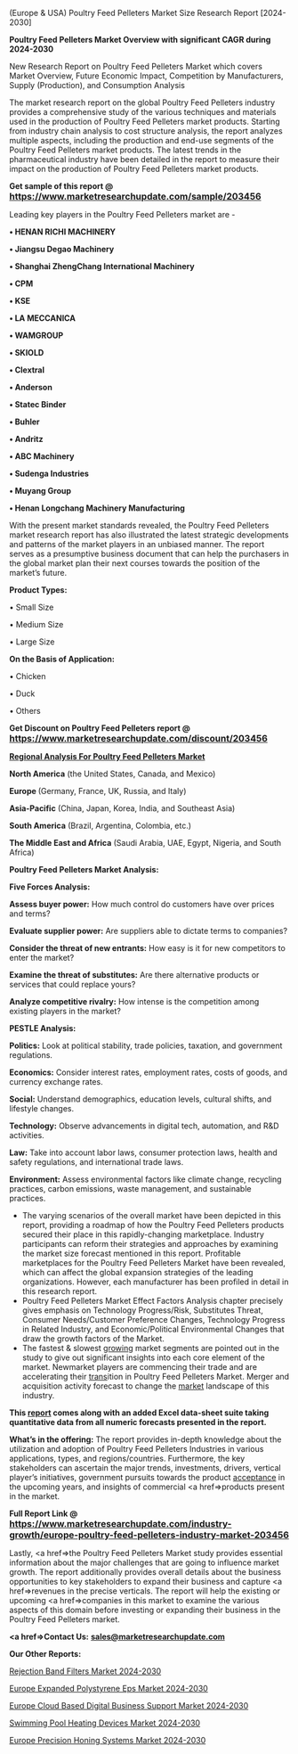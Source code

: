  (Europe & USA) Poultry Feed Pelleters Market Size Research Report [2024-2030]

<strong>Poultry Feed Pelleters Market Overview with significant CAGR during 2024-2030</strong>

New Research Report on Poultry Feed Pelleters Market which covers Market Overview, Future Economic Impact, Competition by Manufacturers, Supply (Production), and Consumption Analysis

The market research report on the global Poultry Feed Pelleters industry provides a comprehensive study of the various techniques and materials used in the production of Poultry Feed Pelleters market products. Starting from industry chain analysis to cost structure analysis, the report analyzes multiple aspects, including the production and end-use segments of the Poultry Feed Pelleters market products. The latest trends in the pharmaceutical industry have been detailed in the report to measure their impact on the production of Poultry Feed Pelleters market products.

<strong>Get sample of this report @ <a href=https://www.marketresearchupdate.com/sample/203456><font size=3 color=#0000ff>https://www.marketresearchupdate.com/sample/203456</font></a></strong>

Leading key players in the Poultry Feed Pelleters market are -

<strong>• HENAN RICHI MACHINERY

• Jiangsu Degao Machinery

• Shanghai ZhengChang International Machinery

• CPM

• KSE

• LA MECCANICA

• WAMGROUP

• SKIOLD

• Clextral

• Anderson

• Statec Binder

• Buhler

• Andritz

• ABC Machinery

• Sudenga Industries

• Muyang Group

• Henan Longchang Machinery Manufacturing</strong>

With the present market standards revealed, the Poultry Feed Pelleters market research report has also illustrated the latest strategic developments and patterns of the market players in an unbiased manner. The report serves as a presumptive business document that can help the purchasers in the global market plan their next courses towards the position of the market’s future.

<strong>Product Types:</strong>

• Small Size

• Medium Size

• Large Size

<strong>On the Basis of Application:</strong>

• Chicken

• Duck

• Others

<strong>Get Discount on Poultry Feed Pelleters report @ <a href=https://www.marketresearchupdate.com/discount/203456><font size=3 color=#0000ff>https://www.marketresearchupdate.com/discount/203456</font></a></strong>

<strong><u><b>Regional Analysis For Poultry Feed Pelleters Market</b></u></strong>

<strong><b>North America</b></strong> (the United States, Canada, and Mexico)

<strong><b>Europe </b></strong>(Germany, France, UK, Russia, and Italy)

<strong><b>Asia-Pacific</b></strong> (China, Japan, Korea, India, and Southeast Asia)

<strong><b>South America</b></strong> (Brazil, Argentina, Colombia, etc.)

<strong><b>The Middle East and Africa</b></strong> (Saudi Arabia, UAE, Egypt, Nigeria, and South Africa)

<strong>Poultry Feed Pelleters Market Analysis:</strong>

<strong>Five Forces Analysis:</strong>

<strong>Assess buyer power:</strong> How much control do customers have over prices and terms?

<strong>Evaluate supplier power:</strong> Are suppliers able to dictate terms to companies?

<strong>Consider the threat of new entrants:</strong> How easy is it for new competitors to enter the market?

<strong>Examine the threat of substitutes:</strong> Are there alternative products or services that could replace yours?

<strong>Analyze competitive rivalry:</strong> How intense is the competition among existing players in the market?

<strong>PESTLE Analysis:</strong>

<strong>Politics:</strong> Look at political stability, trade policies, taxation, and government regulations.

<strong>Economics:</strong> Consider interest rates, employment rates, costs of goods, and currency exchange rates.

<strong>Social:</strong> Understand demographics, education levels, cultural shifts, and lifestyle changes.

<strong>Technology:</strong> Observe advancements in digital tech, automation, and R&D activities.

<strong>Law:</strong> Take into account labor laws, consumer protection laws, health and safety regulations, and international trade laws.

<strong>Environment:</strong> Assess environmental factors like climate change, recycling practices, carbon emissions, waste management, and sustainable practices.

<ul>
  <li>The varying scenarios of the overall market have been depicted in this report, providing a roadmap of how the Poultry Feed Pelleters products secured their place in this rapidly-changing marketplace. Industry participants can reform their strategies and approaches by examining the market size forecast mentioned in this report. Profitable marketplaces for the Poultry Feed Pelleters Market have been revealed, which can affect the global expansion strategies of the leading organizations. However, each manufacturer has been profiled in detail in this research report.</li>
  <li>Poultry Feed Pelleters Market Effect Factors Analysis chapter precisely gives emphasis on Technology Progress/Risk, Substitutes Threat, Consumer Needs/Customer Preference Changes, Technology Progress in Related Industry, and Economic/Political Environmental Changes that draw the growth factors of the Market.</li>
  <li>The fastest &amp; slowest <a href=ASDF991299>growing</a> market segments are pointed out in the study to give out significant insights into each core element of the market. Newmarket players are commencing their trade and are accelerating their <a href=>trans</a>ition in Poultry Feed Pelleters Market. Merger and acquisition activity forecast to change the <a href=>market</a> landscape of this industry.</li>
</ul>
<strong>This <a href=>report</a> comes along with an added Excel data-sheet suite taking quantitative data from all numeric forecasts presented in the report.</strong>

<strong>What’s in the offering:</strong> The report provides in-depth knowledge about the utilization and adoption of Poultry Feed Pelleters Industries in various applications, types, and regions/countries. Furthermore, the key stakeholders can ascertain the major trends, investments, drivers, vertical player’s initiatives, government pursuits towards the product <a href=ASDF881288>acceptance</a> in the upcoming years, and insights of commercial <a href=>products</a> present in the market.

<strong>Full Report Link @ <a href=https://www.marketresearchupdate.com/industry-growth/europe-poultry-feed-pelleters-industry-market-203456><font size=3 color=#0000ff>https://www.marketresearchupdate.com/industry-growth/europe-poultry-feed-pelleters-industry-market-203456</font></a></strong>

Lastly, <a href=>the</a> Poultry Feed Pelleters Market study provides essential information about the major challenges that are going to influence market growth. The report additionally provides overall details about the business opportunities to key stakeholders to expand their business and capture <a href=>revenues</a> in the precise verticals. The report will help the existing or upcoming <a href=>companies</a> in this market to examine the various aspects of this domain before investing or expanding their business in the Poultry Feed Pelleters market.

<strong><a href=><strong>Contact Us:</strong></a></strong>
<strong>sales@marketresearchupdate.com</strong>

<strong>Our Other Reports:</strong>

<a href=https://www.linkedin.com/pulse/rejection-band-filters-market-pointing-capture>Rejection Band Filters Market 2024-2030</a>

<a href=https://www.linkedin.com/pulse/europe-expanded-polystyrene-eps-market-size-technologies>Europe Expanded Polystyrene Eps Market 2024-2030</a>

<a href=https://www.linkedin.com/pulse/europe-cloud-based-digital-business-support-market>Europe Cloud Based Digital Business Support Market 2024-2030</a>

<a href=https://www.linkedin.com/pulse/swimming-pool-heating-devices-market-growing-lamzf/>Swimming Pool Heating Devices Market 2024-2030</a>

<a href=https://www.linkedin.com/pulse/europe-precision-honing-systems-market-research-1sv7f/>Europe Precision Honing Systems Market 2024-2030</a>


